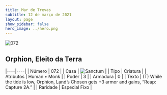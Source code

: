 ```yaml
---
title: Mar de Trevas
subtitle: 12 de março de 2021
layout: page
show_sidebar: false
hero_image: ../hero.png
---
```


![072](https://cdn.keyforgegame.com/media/card_front/pt/496_072_PM5R5XW5JFFX_pt.png)

## Orphion, Eleito da Terra

|----|----|
| Número | 072 |
| Casa | ![Sanctum](https://archonarcana.com/images/thumb/c/c7/Sanctum.png/22px-Sanctum.png "Santuário") |
| Tipo | Criatura |
| Atributos | Human • Monk |
| Poder | 3 |
| Armadura | 0 |
| Texto | (T) While the tide is low, Orphion, Land’s Chosen gets +3 armor and gains, “Reap: Capture 2A.” |
| Raridade | Especial Fixo |

